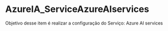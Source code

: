 # AzureIA_ServiceAzureAIservices
Objetivo desse item é realizar a configuração do Serviço: Azure AI services
